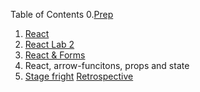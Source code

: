 Table of Contents 0.[Prep](./301_1_prep_1.md)

1. [React](./301_class_1_React.md)
2. [React Lab 2](https://github.com/bernardfernando/lab2hornedanimals/tree/main)
3. [React & Forms](./301_3_React%20&%20Forms)
4. React, arrow-funcitons, props and state
5. [Stage fright](./Stage%20Fright)
   [Retrospective](./Retrospective)

